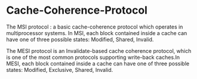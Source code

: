 # Cache-Coherence-Protocol


The MSI protocol : a basic cache-coherence protocol which operates in multiprocessor systems. In MSI, each block contained inside a cache can have one of three possible states: Modified, Shared, Invalid.

The MESI protocol is an Invalidate-based cache coherence protocol, which is one of the most common protocols supporting write-back caches.In MESI, each block contained inside a cache can have one of three possible states: Modified, Exclusive, Shared, Invalid.
